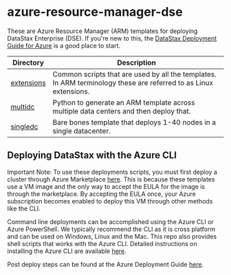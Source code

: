 # azure-resource-manager-dse

These are Azure Resource Manager (ARM) templates for deploying DataStax Enterprise (DSE).  If you're new to this, the [DataStax Deployment Guide for Azure](https://github.com/DSPN/azure-deployment-guide) is a good place to start.

Directory | Description
--- | ---
[extensions](./extensions) | Common scripts that are used by all the templates.  In ARM terminology these are referred to as Linux extensions.
[multidc](./multidc) | Python to generate an ARM template across multiple data centers and then deploy that.
[singledc](./singledc) | Bare bones template that deploys 1-40 nodes in a single datacenter.

## Deploying DataStax with the Azure CLI

Important Note: To use these deployments scripts, you must first deploy a cluster through Azure Marketplace [here](https://azuremarketplace.microsoft.com/en-us/marketplace/apps/datastax.datastax-enterprise-st?tab=Overview).  This is because these templates use a VM image and the only way to accept the EULA for the image is through the marketplace.  By accepting the EULA once, your Azure subscription becomes enabled to deploy this VM through other methods like the CLI.

Command line deployments can be accomplished using the Azure CLI or Azure PowerShell.  We typically recommend the CLI as it is cross platform and can be used on Windows, Linux and the Mac.  This repo also provides shell scripts that works with the Azure CLI.  Detailed instructions on installing the Azure CLI are available [here](https://azure.microsoft.com/en-us/documentation/articles/xplat-cli-install/).

Post deploy steps can be found at the Azure Deployment Guide [here](https://github.com/DSPN/azure-deployment-guide/blob/master/postdeploy.md).

